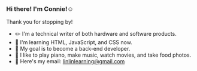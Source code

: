 ### Hi there! I'm Connie!:relaxed:
Thank you for stopping by! 
- ✏️ I'm a technical writer of both hardware and software products.
- 📘 I'm learning HTML, JavaScript, and CSS now.
- 🌱 My goal is to become a back-end developer.
- 🎹 I like to play piano, make music, watch movies, and take food photos.
- 📧 Here's my email: linlinlearning@gmail.com




<!--
**linlinlearning/linlinlearning** is a ✨ _special_ ✨ repository because its `README.md` (this file) appears on your GitHub profile.

Here are some ideas to get you started:

- 🔭 I’m currently working on ...
- 🌱 I’m currently learning ...
- 👯 I’m looking to collaborate on ...
- 🤔 I’m looking for help with ...
- 💬 Ask me about ...
- 📫 How to reach me: ...
- 😄 Pronouns: ...
- ⚡ Fun fact: ...
-->

